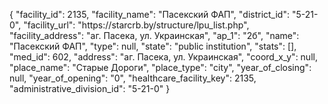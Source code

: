 {
    "facility_id": 2135,
    "facility_name": "Пасекский ФАП",
    "district_id": "5-21-0",
    "facility_url": "https:\/\/starcrb.by\/structure\/lpu_list.php",
    "facility_address": "аг. Пасека, ул. Украинская",
    "ap_1": "2б",
    "name": "Пасекский ФАП",
    "type": null,
    "state": "public institution",
    "stats": [],
    "med_id": 602,
    "address": "аг. Пасека, ул. Украинская",
    "coord_x_y": null,
    "place_name": "Старые Дороги",
    "place_type": "city",
    "year_of_closing": null,
    "year_of_opening": "0",
    "healthcare_facility_key": 2135,
    "administrative_division_id": "5-21-0"
}